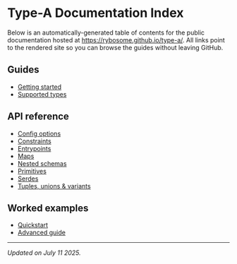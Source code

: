 # Type-A Documentation Index

Below is an automatically-generated table of contents for the public documentation hosted at <https://rybosome.github.io/type-a/>. All links point to the rendered site so you can browse the guides without leaving GitHub.

## Guides

- [Getting started](https://rybosome.github.io/type-a/getting-started)
- [Supported types](https://rybosome.github.io/type-a/supported_types)

## API reference

- [Config options](https://rybosome.github.io/type-a/api/config-options)
- [Constraints](https://rybosome.github.io/type-a/api/constraints)
- [Entrypoints](https://rybosome.github.io/type-a/api/entrypoints)
- [Maps](https://rybosome.github.io/type-a/api/maps)
- [Nested schemas](https://rybosome.github.io/type-a/api/nested-schemas)
- [Primitives](https://rybosome.github.io/type-a/api/primitives)
- [Serdes](https://rybosome.github.io/type-a/api/serdes)
- [Tuples, unions & variants](https://rybosome.github.io/type-a/api/tuples-unions-variants)

## Worked examples

- [Quickstart](https://rybosome.github.io/type-a/examples/quickstart)
- [Advanced guide](https://rybosome.github.io/type-a/examples/advanced)

---

_Updated on July&nbsp;11&nbsp;2025._
